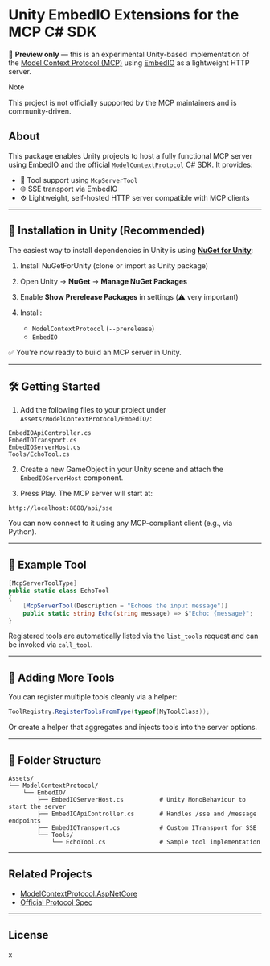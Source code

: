 # Unity EmbedIO Extensions for the MCP C# SDK

🚧 **Preview only** — this is an experimental Unity-based implementation of the [Model Context Protocol (MCP)](https://modelcontextprotocol.io/) using [EmbedIO](https://github.com/unosquare/embedio) as a lightweight HTTP server.

> [!NOTE]
> This project is not officially supported by the MCP maintainers and is community-driven.

## About

This package enables Unity projects to host a fully functional MCP server using EmbedIO and the official [`ModelContextProtocol`](https://www.nuget.org/packages/ModelContextProtocol) C# SDK. It provides:

- 🧩 Tool support using `McpServerTool`
- 🌐 SSE transport via EmbedIO
- ⚙️ Lightweight, self-hosted HTTP server compatible with MCP clients

---

## 🧠 Installation in Unity (Recommended)

The easiest way to install dependencies in Unity is using **[NuGet for Unity](https://github.com/GlitchEnzo/NuGetForUnity)**:

1. Install NuGetForUnity (clone or import as Unity package)
2. Open Unity → **NuGet** → **Manage NuGet Packages**
3. Enable **Show Prerelease Packages** in settings (⚠️ very important)
4. Install:

   - `ModelContextProtocol` (`--prerelease`)
   - `EmbedIO`

✅ You're now ready to build an MCP server in Unity.

---

## 🛠 Getting Started

1. Add the following files to your project under `Assets/ModelContextProtocol/EmbedIO/`:

```
EmbedIOApiController.cs
EmbedIOTransport.cs
EmbedIOServerHost.cs
Tools/EchoTool.cs
```

2. Create a new GameObject in your Unity scene and attach the `EmbedIOServerHost` component.

3. Press Play. The MCP server will start at:

```
http://localhost:8888/api/sse
```

You can now connect to it using any MCP-compliant client (e.g., via Python).

---

## 🧪 Example Tool

```csharp
[McpServerToolType]
public static class EchoTool
{
    [McpServerTool(Description = "Echoes the input message")]
    public static string Echo(string message) => $"Echo: {message}";
}
```

Registered tools are automatically listed via the `list_tools` request and can be invoked via `call_tool`.

---

## 🧰 Adding More Tools

You can register multiple tools cleanly via a helper:

```csharp
ToolRegistry.RegisterToolsFromType(typeof(MyToolClass));
```

Or create a helper that aggregates and injects tools into the server options.

---

## 📂 Folder Structure

```
Assets/
└── ModelContextProtocol/
    └── EmbedIO/
        ├── EmbedIOServerHost.cs          # Unity MonoBehaviour to start the server
        ├── EmbedIOApiController.cs       # Handles /sse and /message endpoints
        ├── EmbedIOTransport.cs           # Custom ITransport for SSE
        └── Tools/
            └── EchoTool.cs               # Sample tool implementation
```

---

## Related Projects

- [ModelContextProtocol.AspNetCore](https://github.com/modelcontextprotocol/csharp-sdk/tree/main/src/ModelContextProtocol.AspNetCore)
- [Official Protocol Spec](https://spec.modelcontextprotocol.io/)

---

## License

x
